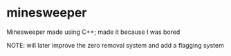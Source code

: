 # minesweeper

Minesweeper made using C++; made it because I was bored

NOTE: will later improve the zero removal system and add a flagging system
